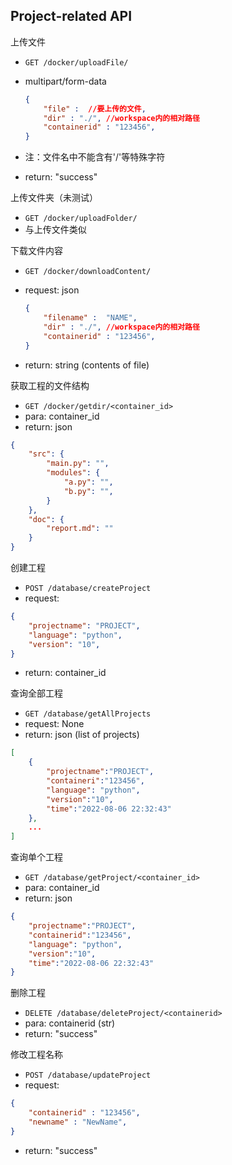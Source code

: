 ## Project-related API

上传文件

* `GET /docker/uploadFile/`

* multipart/form-data

  ```json
  {
      "file" :  //要上传的文件,
      "dir" : "./", //workspace内的相对路径
      "containerid" : "123456",
  }
  ```

* 注：文件名中不能含有'/'等特殊字符

* return: "success"

  

上传文件夹（未测试）

* `GET /docker/uploadFolder/`
* 与上传文件类似



下载文件内容

* `GET /docker/downloadContent/`

* request: json

  ```json
  {
      "filename" :  "NAME",
      "dir" : "./", //workspace内的相对路径
      "containerid" : "123456",
  }
  ```

* return: string (contents of file)



获取工程的文件结构

* `GET /docker/getdir/<container_id>`
* para: container_id
* return: json

```json
{
    "src": {
        "main.py": "",
        "modules": {
            "a.py": "",
            "b.py": "",
        }
    },
    "doc": {
        "report.md": ""
    }
}
```



创建工程

* `POST /database/createProject`
* request:

```json
{
    "projectname": "PROJECT",
    "language": "python",
    "version": "10",
}
```

* return: container_id



查询全部工程

* `GET /database/getAllProjects`
* request: None
* return: json (list of projects)

```json
[
    {
        "projectname":"PROJECT", 
     	"containeri":"123456", 
     	"language": "python", 
     	"version":"10", 
     	"time":"2022-08-06 22:32:43"
    },
    ...
]
```



查询单个工程

* `GET /database/getProject/<container_id>`
* para: container_id
* return: json

```json
{
    "projectname":"PROJECT", 
    "containerid":"123456", 
    "language": "python", 
    "version":"10", 
    "time":"2022-08-06 22:32:43"
}
```



删除工程

* `DELETE /database/deleteProject/<containerid> `
* para: containerid (str)
* return: "success"



修改工程名称

* `POST /database/updateProject`
* request:

```json
{
    "containerid" : "123456",
    "newname" : "NewName",
}
```

* return: "success"

  
